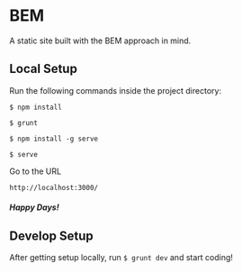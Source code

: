 # BEM

A static site built with the BEM approach in mind.


## Local Setup

Run the following commands inside the project directory:

``` $ npm install ```

``` $ grunt ```

``` $ npm install -g serve ```

``` $ serve ```

Go to the URL

```http://localhost:3000/ ```

##### Happy Days!

## Develop Setup

After getting setup locally, run ``` $ grunt dev ``` and start coding!